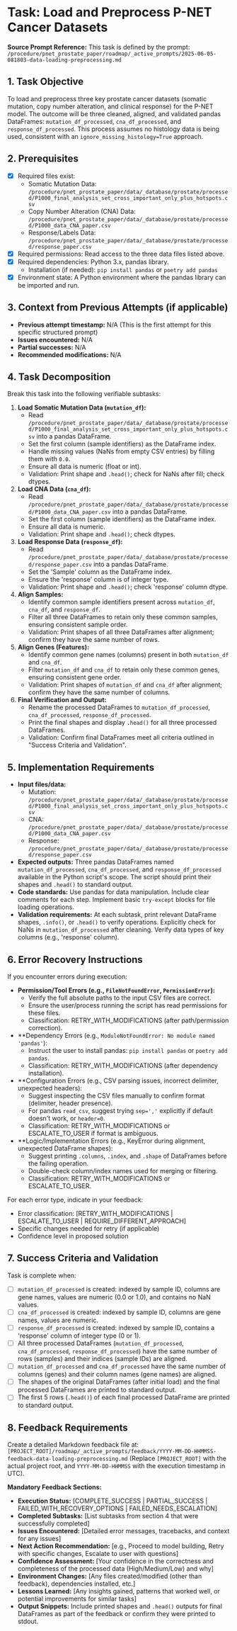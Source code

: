 # Task: Load and Preprocess P-NET Cancer Datasets

**Source Prompt Reference:** This task is defined by the prompt: `/procedure/pnet_prostate_paper/roadmap/_active_prompts/2025-06-05-081803-data-loading-preprocessing.md`

## 1. Task Objective
To load and preprocess three key prostate cancer datasets (somatic mutation, copy number alteration, and clinical response) for the P-NET model. The outcome will be three cleaned, aligned, and validated pandas DataFrames: `mutation_df_processed`, `cna_df_processed`, and `response_df_processed`. This process assumes no histology data is being used, consistent with an `ignore_missing_histology=True` approach.

## 2. Prerequisites
- [X] Required files exist:
    - Somatic Mutation Data: `/procedure/pnet_prostate_paper/data/_database/prostate/processed/P1000_final_analysis_set_cross_important_only_plus_hotspots.csv`
    - Copy Number Alteration (CNA) Data: `/procedure/pnet_prostate_paper/data/_database/prostate/processed/P1000_data_CNA_paper.csv`
    - Response/Labels Data: `/procedure/pnet_prostate_paper/data/_database/prostate/processed/response_paper.csv`
- [X] Required permissions: Read access to the three data files listed above.
- [X] Required dependencies: Python 3.x, pandas library.
    - Installation (if needed): `pip install pandas` or `poetry add pandas`
- [X] Environment state: A Python environment where the pandas library can be imported and run.

## 3. Context from Previous Attempts (if applicable)
- **Previous attempt timestamp:** N/A (This is the first attempt for this specific structured prompt)
- **Issues encountered:** N/A
- **Partial successes:** N/A
- **Recommended modifications:** N/A

## 4. Task Decomposition
Break this task into the following verifiable subtasks:
1.  **Load Somatic Mutation Data (`mutation_df`):**
    *   Read `/procedure/pnet_prostate_paper/data/_database/prostate/processed/P1000_final_analysis_set_cross_important_only_plus_hotspots.csv` into a pandas DataFrame.
    *   Set the first column (sample identifiers) as the DataFrame index.
    *   Handle missing values (NaNs from empty CSV entries) by filling them with `0.0`.
    *   Ensure all data is numeric (float or int).
    *   Validation: Print shape and `.head()`; check for NaNs after fill; check dtypes.
2.  **Load CNA Data (`cna_df`):**
    *   Read `/procedure/pnet_prostate_paper/data/_database/prostate/processed/P1000_data_CNA_paper.csv` into a pandas DataFrame.
    *   Set the first column (sample identifiers) as the DataFrame index.
    *   Ensure all data is numeric.
    *   Validation: Print shape and `.head()`; check dtypes.
3.  **Load Response Data (`response_df`):**
    *   Read `/procedure/pnet_prostate_paper/data/_database/prostate/processed/response_paper.csv` into a pandas DataFrame.
    *   Set the 'Sample' column as the DataFrame index.
    *   Ensure the 'response' column is of integer type.
    *   Validation: Print shape and `.head()`; check 'response' column dtype.
4.  **Align Samples:**
    *   Identify common sample identifiers present across `mutation_df`, `cna_df`, and `response_df`.
    *   Filter all three DataFrames to retain only these common samples, ensuring consistent sample order.
    *   Validation: Print shapes of all three DataFrames after alignment; confirm they have the same number of rows.
5.  **Align Genes (Features):**
    *   Identify common gene names (columns) present in both `mutation_df` and `cna_df`.
    *   Filter `mutation_df` and `cna_df` to retain only these common genes, ensuring consistent gene order.
    *   Validation: Print shapes of `mutation_df` and `cna_df` after alignment; confirm they have the same number of columns.
6.  **Final Verification and Output:**
    *   Rename the processed DataFrames to `mutation_df_processed`, `cna_df_processed`, `response_df_processed`.
    *   Print the final shapes and display `.head()` for all three processed DataFrames.
    *   Validation: Confirm final DataFrames meet all criteria outlined in "Success Criteria and Validation".

## 5. Implementation Requirements
- **Input files/data:**
    - Mutation: `/procedure/pnet_prostate_paper/data/_database/prostate/processed/P1000_final_analysis_set_cross_important_only_plus_hotspots.csv`
    - CNA: `/procedure/pnet_prostate_paper/data/_database/prostate/processed/P1000_data_CNA_paper.csv`
    - Response: `/procedure/pnet_prostate_paper/data/_database/prostate/processed/response_paper.csv`
- **Expected outputs:** Three pandas DataFrames named `mutation_df_processed`, `cna_df_processed`, and `response_df_processed` available in the Python script's scope. The script should print their shapes and `.head()` to standard output.
- **Code standards:** Use pandas for data manipulation. Include clear comments for each step. Implement basic `try-except` blocks for file loading operations.
- **Validation requirements:** At each subtask, print relevant DataFrame shapes, `.info()`, or `.head()` to verify operations. Explicitly check for NaNs in `mutation_df_processed` after cleaning. Verify data types of key columns (e.g., 'response' column).

## 6. Error Recovery Instructions
If you encounter errors during execution:
- **Permission/Tool Errors (e.g., `FileNotFoundError`, `PermissionError`):**
    - Verify the full absolute paths to the input CSV files are correct.
    - Ensure the user/process running the script has read permissions for these files.
    - Classification: RETRY_WITH_MODIFICATIONS (after path/permission correction).
- **Dependency Errors (e.g., `ModuleNotFoundError: No module named 'pandas'`):
    - Instruct the user to install pandas: `pip install pandas` or `poetry add pandas`.
    - Classification: RETRY_WITH_MODIFICATIONS (after dependency installation).
- **Configuration Errors (e.g., CSV parsing issues, incorrect delimiter, unexpected headers):
    - Suggest inspecting the CSV files manually to confirm format (delimiter, header presence).
    - For pandas `read_csv`, suggest trying `sep=','` explicitly if default doesn't work, or `header=0`.
    - Classification: RETRY_WITH_MODIFICATIONS or ESCALATE_TO_USER if format is ambiguous.
- **Logic/Implementation Errors (e.g., KeyError during alignment, unexpected DataFrame shapes):
    - Suggest printing `.columns`, `.index`, and `.shape` of DataFrames before the failing operation.
    - Double-check column/index names used for merging or filtering.
    - Classification: RETRY_WITH_MODIFICATIONS or ESCALATE_TO_USER.

For each error type, indicate in your feedback:
- Error classification: [RETRY_WITH_MODIFICATIONS | ESCALATE_TO_USER | REQUIRE_DIFFERENT_APPROACH]
- Specific changes needed for retry (if applicable)
- Confidence level in proposed solution

## 7. Success Criteria and Validation
Task is complete when:
- [ ] `mutation_df_processed` is created: indexed by sample ID, columns are gene names, values are numeric (0.0 or 1.0), and contains no NaN values.
- [ ] `cna_df_processed` is created: indexed by sample ID, columns are gene names, values are numeric.
- [ ] `response_df_processed` is created: indexed by sample ID, contains a 'response' column of integer type (0 or 1).
- [ ] All three processed DataFrames (`mutation_df_processed`, `cna_df_processed`, `response_df_processed`) have the same number of rows (samples) and their indices (sample IDs) are aligned.
- [ ] `mutation_df_processed` and `cna_df_processed` have the same number of columns (genes) and their column names (gene names) are aligned.
- [ ] The shapes of the original DataFrames (after initial load) and the final processed DataFrames are printed to standard output.
- [ ] The first 5 rows (`.head()`) of each final processed DataFrame are printed to standard output.

## 8. Feedback Requirements
Create a detailed Markdown feedback file at:
`[PROJECT_ROOT]/roadmap/_active_prompts/feedback/YYYY-MM-DD-HHMMSS-feedback-data-loading-preprocessing.md`
(Replace `[PROJECT_ROOT]` with the actual project root, and `YYYY-MM-DD-HHMMSS` with the execution timestamp in UTC).

**Mandatory Feedback Sections:**
- **Execution Status:** [COMPLETE_SUCCESS | PARTIAL_SUCCESS | FAILED_WITH_RECOVERY_OPTIONS | FAILED_NEEDS_ESCALATION]
- **Completed Subtasks:** [List subtasks from section 4 that were successfully completed]
- **Issues Encountered:** [Detailed error messages, tracebacks, and context for any issues]
- **Next Action Recommendation:** [e.g., Proceed to model building, Retry with specific changes, Escalate to user with questions]
- **Confidence Assessment:** [Your confidence in the correctness and completeness of the processed data (High/Medium/Low) and why]
- **Environment Changes:** [Any files created/modified (other than feedback), dependencies installed, etc.]
- **Lessons Learned:** [Any insights gained, patterns that worked well, or potential improvements for similar tasks]
- **Output Snippets:** Include printed shapes and `.head()` outputs for final DataFrames as part of the feedback or confirm they were printed to stdout.
